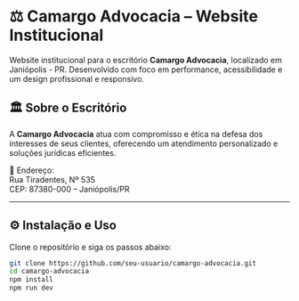 # ⚖️ Camargo Advocacia – Website Institucional

Website institucional para o escritório **Camargo Advocacia**, localizado em Janiópolis - PR. Desenvolvido com foco em performance, acessibilidade e um design profissional e responsivo.

## 🏛️ Sobre o Escritório

A **Camargo Advocacia** atua com compromisso e ética na defesa dos interesses de seus clientes, oferecendo um atendimento personalizado e soluções jurídicas eficientes.

📍 Endereço:  
Rua Tiradentes, Nº 535  
CEP: 87380-000 – Janiópolis/PR

---

## ⚙️ Instalação e Uso

Clone o repositório e siga os passos abaixo:

```bash
git clone https://github.com/seu-usuario/camargo-advocacia.git
cd camargo-advocacia
npm install
npm run dev
```
